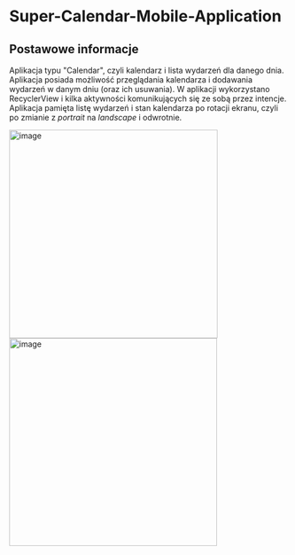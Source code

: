 # Super-Calendar-Mobile-Application
## Postawowe informacje
Aplikacja typu "Calendar", czyli kalendarz i lista wydarzeń dla danego dnia.
Aplikacja posiada możliwość przeglądania kalendarza i dodawania wydarzeń w danym dniu (oraz ich usuwania). 
W aplikacji wykorzystano RecyclerView i kilka aktywności komunikujących się ze sobą przez intencje. Aplikacja pamięta listę wydarzeń i stan kalendarza
po rotacji ekranu, czyli po zmianie z *portrait* na *landscape* i odwrotnie.

<img width="376" alt="image" src="https://user-images.githubusercontent.com/92630284/233860058-20c7d779-b4a3-4b08-acb8-f1989b389219.png">
<img width="375" alt="image" src="https://user-images.githubusercontent.com/92630284/233860098-971b693a-0d79-4a65-80c2-d90090cede83.png">

